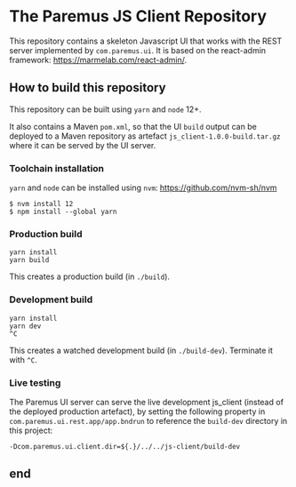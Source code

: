 # The Paremus JS Client Repository

This repository contains a skeleton Javascript UI that works with the REST server implemented by `com.paremus.ui`. It is based on the react-admin framework: https://marmelab.com/react-admin/.

## How to build this repository

This repository can be built using `yarn` and `node` 12+.

It also contains a Maven `pom.xml`, so that the UI `build` output can be deployed to a Maven repository as artefact `js_client-1.0.0-build.tar.gz` where it can be served by the UI server.

### Toolchain installation

`yarn` and `node` can be installed using `nvm`: https://github.com/nvm-sh/nvm

```
$ nvm install 12
$ npm install --global yarn
```

### Production build

```
yarn install
yarn build
```

This creates a production build (in `./build`).

### Development build

```
yarn install
yarn dev
^C
```

This creates a watched development build (in `./build-dev`). Terminate it with `^C`.

### Live testing

The Paremus UI server can serve the live development js_client (instead of the deployed production artefact), by setting the following property in `com.paremus.ui.rest.app/app.bndrun` to reference the `build-dev` directory in this project:

```
-Dcom.paremus.ui.client.dir=${.}/../../js-client/build-dev
```

## end


